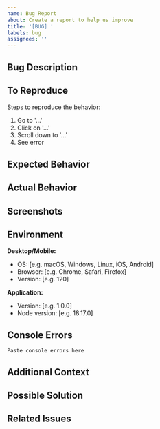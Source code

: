 ```yaml
---
name: Bug Report
about: Create a report to help us improve
title: '[BUG] '
labels: bug
assignees: ''
---
```


## Bug Description

<!-- A clear and concise description of what the bug is -->

## To Reproduce

Steps to reproduce the behavior:

1. Go to '...'
2. Click on '...'
3. Scroll down to '...'
4. See error

## Expected Behavior

<!-- A clear and concise description of what you expected to happen -->

## Actual Behavior

<!-- What actually happened -->

## Screenshots

<!-- If applicable, add screenshots to help explain your problem -->

## Environment

**Desktop/Mobile:**
- OS: [e.g. macOS, Windows, Linux, iOS, Android]
- Browser: [e.g. Chrome, Safari, Firefox]
- Version: [e.g. 120]

**Application:**
- Version: [e.g. 1.0.0]
- Node version: [e.g. 18.17.0]

## Console Errors

<!-- If applicable, paste any console errors here -->

```
Paste console errors here
```

## Additional Context

<!-- Add any other context about the problem here -->

## Possible Solution

<!-- Optional: Suggest a fix or reason for the bug -->

## Related Issues

<!-- Link to related issues if any -->
